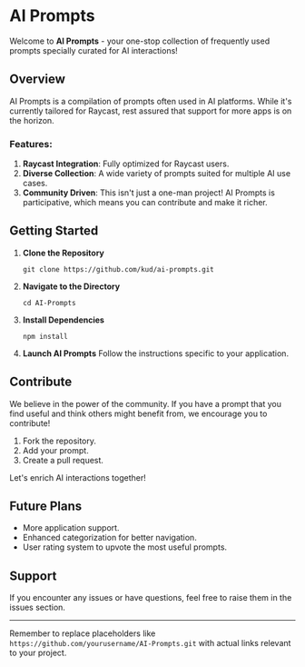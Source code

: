 # AI Prompts

Welcome to **AI Prompts** - your one-stop collection of frequently used prompts specially curated for AI interactions!

## Overview

AI Prompts is a compilation of prompts often used in AI platforms. While it's currently tailored for Raycast, rest assured that support for more apps is on the horizon.

### Features:

1. **Raycast Integration**: Fully optimized for Raycast users.
2. **Diverse Collection**: A wide variety of prompts suited for multiple AI use cases.
3. **Community Driven**: This isn't just a one-man project! AI Prompts is participative, which means you can contribute and make it richer.

## Getting Started

1. **Clone the Repository**

   ```
   git clone https://github.com/kud/ai-prompts.git
   ```

2. **Navigate to the Directory**

   ```
   cd AI-Prompts
   ```

3. **Install Dependencies**

   ```
   npm install
   ```

4. **Launch AI Prompts**
   Follow the instructions specific to your application.

## Contribute

We believe in the power of the community. If you have a prompt that you find useful and think others might benefit from, we encourage you to contribute!

1. Fork the repository.
2. Add your prompt.
3. Create a pull request.

Let's enrich AI interactions together!

## Future Plans

- More application support.
- Enhanced categorization for better navigation.
- User rating system to upvote the most useful prompts.

## Support

If you encounter any issues or have questions, feel free to raise them in the issues section.

---

Remember to replace placeholders like `https://github.com/yourusername/AI-Prompts.git` with actual links relevant to your project.
